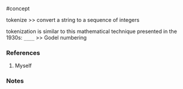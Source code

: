 #concept

tokenize >> convert a string to a sequence of integers
<!--LEARN:aUkcLppl-->

tokenization is similar to this mathematical technique presented in the 1930s: `____` >> Godel numbering
<!--LEARN:7m63wWtm-->
### References
1. Myself

### Notes




